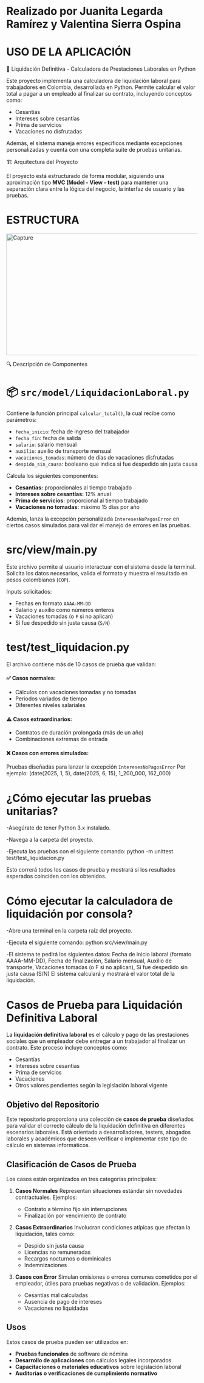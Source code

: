 
# Realizado por Juanita Legarda Ramírez y Valentina Sierra Ospina

# USO DE LA APLICACIÓN

💼 Liquidación Definitiva - Calculadora de Prestaciones Laborales en Python

Este proyecto implementa una calculadora de liquidación laboral para trabajadores en Colombia, desarrollada en Python. Permite calcular el valor total a pagar a un empleado al finalizar su contrato, incluyendo conceptos como:

- Cesantías
- Intereses sobre cesantías
- Prima de servicios
- Vacaciones no disfrutadas

Además, el sistema maneja errores específicos mediante excepciones personalizadas y cuenta con una completa suite de pruebas unitarias.


🏗️ Arquitectura del Proyecto

El proyecto está estructurado de forma modular, siguiendo una aproximación tipo **MVC (Model - View - test)** para mantener una separación clara entre la lógica del negocio, la interfaz de usuario y las pruebas.

# ESTRUCTURA 

<img width="644" height="319" alt="Capture" src="https://github.com/user-attachments/assets/11505173-51aa-4705-9171-1f70420dc73f" />


🔍 Descripción de Componentes

 # 📦 `src/model/LiquidacionLaboral.py`
Contiene la función principal `calcular_total()`, la cual recibe como parámetros:

- `fecha_inicio`: fecha de ingreso del trabajador
- `fecha_fin`: fecha de salida
- `salario`: salario mensual
- `auxilio`: auxilio de transporte mensual
- `vacaciones_tomadas`: número de días de vacaciones disfrutadas
- `despido_sin_causa`: booleano que indica si fue despedido sin justa causa

Calcula los siguientes componentes:

- **Cesantías:** proporcionales al tiempo trabajado
- **Intereses sobre cesantías:** 12% anual
- **Prima de servicios:** proporcional al tiempo trabajado
- **Vacaciones no tomadas:** máximo 15 días por año

Además, lanza la excepción personalizada `InteresesNoPagosError` en ciertos casos simulados para validar el manejo de errores en las pruebas.


# src/view/main.py

Este archivo permite al usuario interactuar con el sistema desde la terminal. Solicita los datos necesarios, valida el formato y muestra el resultado en pesos colombianos (`COP`).

Inputs solicitados:
- Fechas en formato `AAAA-MM-DD`
- Salario y auxilio como números enteros
- Vacaciones tomadas (o `F` si no aplican)
- Si fue despedido sin justa causa (`S/N`)
  

# test/test_liquidacion.py

El archivo contiene más de 10 casos de prueba que validan:

#### ✅ Casos normales:
- Cálculos con vacaciones tomadas y no tomadas
- Periodos variados de tiempo
- Diferentes niveles salariales

#### ⚠️ Casos extraordinarios:
- Contratos de duración prolongada (más de un año)
- Combinaciones extremas de entrada

#### ❌ Casos con errores simulados:
Pruebas diseñadas para lanzar la excepción `InteresesNoPagosError`
Por ejemplo:
(date(2025, 1, 5), date(2025, 6, 15), 1_200_000, 162_000)


# ¿Cómo ejecutar las pruebas unitarias?

-Asegúrate de tener Python 3.x instalado.

-Navega a la carpeta del proyecto.

-Ejecuta las pruebas con el siguiente comando: python -m unittest test/test_liquidacion.py

Esto correrá todos los casos de prueba y mostrará si los resultados esperados coinciden con los obtenidos.

# Cómo ejecutar la calculadora de liquidación por consola?

-Abre una terminal en la carpeta raíz del proyecto.

-Ejecuta el siguiente comando: python src/view/main.py

-El sistema te pedirá los siguientes datos: Fecha de inicio laboral (formato AAAA-MM-DD), Fecha de finalización, Salario mensual, Auxilio de transporte, Vacaciones tomadas (o F si no aplican), Si fue despedido sin justa causa (S/N)
El sistema calculará y mostrará el valor total de la liquidación.

# Casos de Prueba para Liquidación Definitiva Laboral

La **liquidación definitiva laboral** es el cálculo y pago de las prestaciones sociales que un empleador debe entregar a un trabajador al finalizar un contrato. Este proceso incluye conceptos como:

* Cesantías
* Intereses sobre cesantías
* Prima de servicios
* Vacaciones
* Otros valores pendientes según la legislación laboral vigente

## Objetivo del Repositorio

Este repositorio proporciona una colección de **casos de prueba** diseñados para validar el correcto cálculo de la liquidación definitiva en diferentes escenarios laborales. Está orientado a desarrolladores, testers, abogados laborales y académicos que deseen verificar o implementar este tipo de cálculo en sistemas informáticos.

## Clasificación de Casos de Prueba

Los casos están organizados en tres categorías principales:

1. **Casos Normales**
   Representan situaciones estándar sin novedades contractuales. Ejemplos:

   * Contrato a término fijo sin interrupciones
   * Finalización por vencimiento de contrato

2. **Casos Extraordinarios**
   Involucran condiciones atípicas que afectan la liquidación, tales como:

   * Despido sin justa causa
   * Licencias no remuneradas
   * Recargos nocturnos o dominicales
   * Indemnizaciones

3. **Casos con Error**
   Simulan omisiones o errores comunes cometidos por el empleador, útiles para pruebas negativas o de validación. Ejemplos:

   * Cesantías mal calculadas
   * Ausencia de pago de intereses
   * Vacaciones no liquidadas

## Usos

Estos casos de prueba pueden ser utilizados en:

* **Pruebas funcionales** de software de nómina
* **Desarrollo de aplicaciones** con cálculos legales incorporados
* **Capacitaciones o materiales educativos** sobre legislación laboral
* **Auditorías o verificaciones de cumplimiento normativo**



